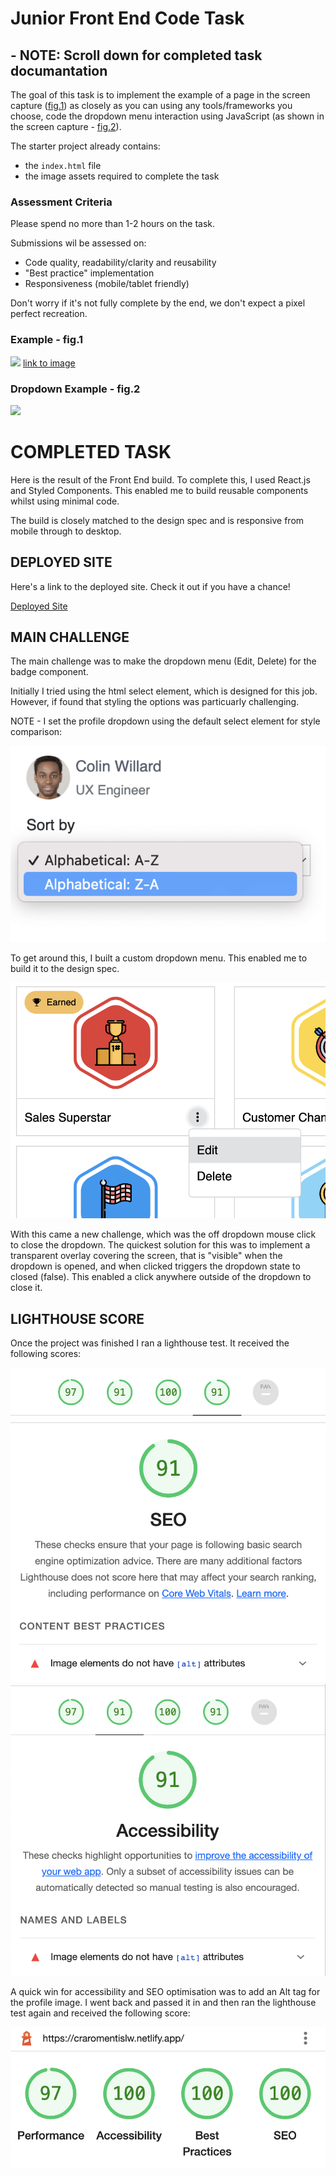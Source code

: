 # Junior Front End Code Task

## - NOTE: Scroll down for completed task documantation

The goal of this task is to implement the example of a page in the screen capture ([fig.1](#example---fig1)) as closely as you can using any tools/frameworks you choose, code the dropdown menu interaction using JavaScript (as shown in the screen capture - [fig.2](#dropdown-example---fig2)).

The starter project already contains:
  - the `index.html` file
  - the image assets required to complete the task

### Assessment Criteria

Please spend no more than 1-2 hours on the task.

Submissions wil be assessed on:
- Code quality, readability/clarity and reusability
- "Best practice" implementation
- Responsiveness (mobile/tablet friendly)

Don't worry if it's not fully complete by the end, we don't expect a pixel perfect recreation.

### Example - fig.1
<img src="./assets/examples/example.png" width="600">
<a href="./assets/examples/example.png">link to image</a>

### Dropdown Example - fig.2
<img src="./assets/examples/dropdown-example.gif" width="600">


# COMPLETED TASK

Here is the result of the Front End build. To complete this, I used React.js and Styled Components. This enabled me to build reusable components whilst using minimal code.

The build is closely matched to the design spec and is responsive from mobile through to desktop.

## DEPLOYED SITE

Here's a link to the deployed site. Check it out if you have a chance!

[Deployed Site](https://craromentislw.netlify.app/)

## MAIN CHALLENGE

The main challenge was to make the dropdown menu (Edit, Delete) for the badge component. 

Initially I tried using the html select element, which is designed for this job. However, if found that styling the options was particuarly challenging. 

NOTE - I set the profile dropdown using the default select element for style comparison:

![default dropdown menu](public/images/defaultDropdown.png)


To get around this, I built a custom dropdown menu. This enabled me to build it to the design spec. 

![custom dropdown menu](public/images/customDropdown.png)

With this came a new challenge, which was the off dropdown mouse click to close the dropdown. The quickest solution for this was to implement a transparent overlay  covering the screen, that is "visible" when the dropdown is opened, and when clicked triggers the dropdown state to closed (false). This enabled a click anywhere outside of the dropdown to close it.

## LIGHTHOUSE SCORE

Once the project was finished I ran a lighthouse test. It received the following scores:

![SEO score first lighthouse test](public/images/seo.png)
![accessibility score first lighthouse test](public/images/accessibility.png)

A quick win for accessibility and SEO optimisation was to add an Alt tag for the profile image. I went back and passed it in and then ran the lighthouse test again and received the following score:

![second lighthouse test](public/images/secondScore.png)



